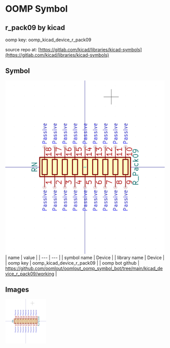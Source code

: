 # OOMP Symbol  
## r_pack09  by kicad  
  
oomp key: oomp_kicad_device_r_pack09  
  
source repo at: [https://gitlab.com/kicad/libraries/kicad-symbols](https://gitlab.com/kicad/libraries/kicad-symbols)  
## Symbol  
  
[![working.png](working_600.png)](working.png)  
| name | value | 
| --- | --- | 
| symbol name | Device | 
| library name | Device | 
| oomp key | oomp_kicad_device_r_pack09 | 
| oomp bot github | https://github.com/oomlout/oomlout_oomp_symbol_bot/tree/main/kicad_device_r_pack09/working | 
## Images  
  
[![working.png](working_140.png)](working.png)  

